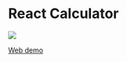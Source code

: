 # React Calculator

<img src="https://farahalh.github.io/react-calculator/demo.png">

[Web demo](https://famous-kulfi-82447c.netlify.app/)
